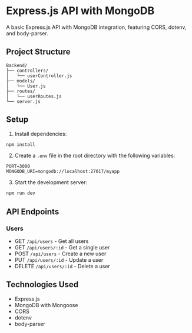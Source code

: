 # Express.js API with MongoDB

A basic Express.js API with MongoDB integration, featuring CORS, dotenv, and body-parser.

## Project Structure

```
Backend/
├── controllers/
│   └── userController.js
├── models/
│   └── User.js
├── routes/
│   └── userRoutes.js
└── server.js
```

## Setup

1. Install dependencies:
```bash
npm install
```

2. Create a `.env` file in the root directory with the following variables:
```
PORT=3000
MONGODB_URI=mongodb://localhost:27017/myapp
```

3. Start the development server:
```bash
npm run dev
```

## API Endpoints

### Users
- GET `/api/users` - Get all users
- GET `/api/users/:id` - Get a single user
- POST `/api/users` - Create a new user
- PUT `/api/users/:id` - Update a user
- DELETE `/api/users/:id` - Delete a user

## Technologies Used

- Express.js
- MongoDB with Mongoose
- CORS
- dotenv
- body-parser 